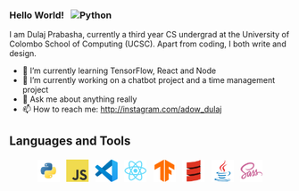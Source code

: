 ### Hello World! <img src="https://camo.githubusercontent.com/e8e7b06ecf583bc040eb60e44eb5b8e0ecc5421320a92929ce21522dbc34c891/68747470733a2f2f6d656469612e67697068792e636f6d2f6d656469612f6876524a434c467a6361737252346961377a2f67697068792e676966" alt="Python" height="28" style="vertical-align:top; margin-left:8px">

I am Dulaj Prabasha, currently a third year CS undergrad at the University of Colombo School of Computing (UCSC). Apart from coding, I both write and design.

- 🌱 I’m currently learning TensorFlow, React and Node
- 🔭 I’m currently working on a chatbot project and a time management project
- 💬 Ask me about anything really
- 📫 How to reach me: http://instagram.com/adow_dulaj

## Languages and Tools

<p align="center">
<img src="https://raw.githubusercontent.com/github/explore/80688e429a7d4ef2fca1e82350fe8e3517d3494d/topics/python/python.png" alt="Python" height="40" style="vertical-align:top; margin:4px">
<img src="https://raw.githubusercontent.com/github/explore/80688e429a7d4ef2fca1e82350fe8e3517d3494d/topics/javascript/javascript.png" alt="Javascript" height="40" style="vertical-align:top; margin:4px">
<img src="https://raw.githubusercontent.com/github/explore/80688e429a7d4ef2fca1e82350fe8e3517d3494d/topics/visual-studio-code/visual-studio-code.png" alt="VS Code" height="40" style="vertical-align:top; margin:4px">
<img src="https://raw.githubusercontent.com/devicons/devicon/master/icons/react/react-original.svg" alt="VS Code" height="40" style="vertical-align:top; margin:4px">
<img src="https://raw.githubusercontent.com/devicons/devicon/master/icons/tensorflow/tensorflow-original.svg" alt="VS Code" height="40" style="vertical-align:top; margin:4px">
<img src="https://raw.githubusercontent.com/devicons/devicon/master/icons/scala/scala-original.svg" alt="VS Code" height="40" style="vertical-align:top; margin:4px">
  <img src="https://raw.githubusercontent.com/devicons/devicon/master/icons/java/java-original.svg" alt="VS Code" height="40" style="vertical-align:top; margin:4px">
    <img src="https://raw.githubusercontent.com/devicons/devicon/master/icons/sass/sass-original.svg" alt="VS Code" height="40" style="vertical-align:top; margin:4px">
</p>


<!--
**JDPrabasha/JDPrabasha** is a ✨ _special_ ✨ repository because its `README.md` (this file) appears on your GitHub profile.

Here are some ideas to get you started:

...
- 🌱 I’m currently learning ...
- 👯 I’m looking to collaborate on ...
- 🤔 I’m looking for help with ...
- 💬 Ask me about ...
-  ...
- 😄 Pronouns: ...
- ⚡ Fun fact: ...
-->
